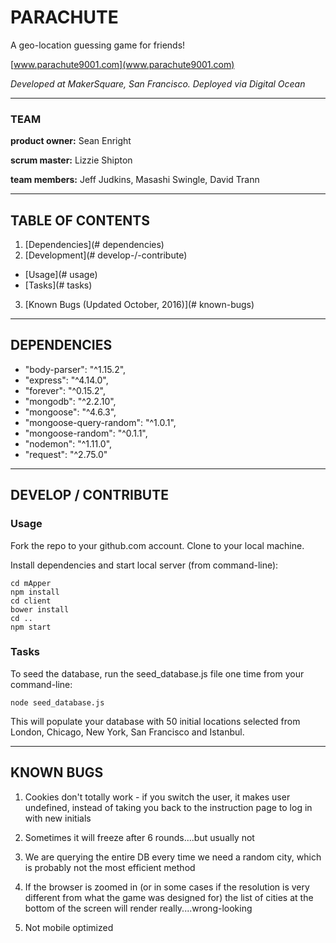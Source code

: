 # **PARACHUTE**
A geo-location guessing game for friends!

[www.parachute9001.com](www.parachute9001.com)

*Developed at MakerSquare, San Francisco. Deployed via Digital Ocean*

___

### TEAM
**product owner:** Sean Enright

**scrum master:** Lizzie Shipton

**team members:** Jeff Judkins, Masashi Swingle, David Trann

___

## TABLE OF CONTENTS

1. [Dependencies](# dependencies)
2. [Development](# develop-/-contribute)
  * [Usage](# usage)
  * [Tasks](# tasks)
3. [Known Bugs (Updated October, 2016)](# known-bugs)

___

## DEPENDENCIES

- "body-parser": "^1.15.2",
- "express": "^4.14.0",
- "forever": "^0.15.2",
- "mongodb": "^2.2.10",
- "mongoose": "^4.6.3",
- "mongoose-query-random": "^1.0.1",
- "mongoose-random": "^0.1.1",
- "nodemon": "^1.11.0",
- "request": "^2.75.0"

___

## DEVELOP / CONTRIBUTE

### Usage

  Fork the repo to your github.com account. Clone to your local machine.

  Install dependencies and start local server (from command-line):

```
cd mApper
npm install
cd client
bower install
cd ..
npm start
```

### Tasks

  To seed the database, run the seed_database.js file one time from your command-line:

  ```
  node seed_database.js
  ```

  This will populate your database with 50 initial locations selected from London, Chicago, New York, San Francisco and Istanbul.

___

## KNOWN BUGS

1. Cookies don't totally work - if you switch the user, it makes user undefined, instead of taking you back to the instruction page to log in with new initials

2. Sometimes it will freeze after 6 rounds....but usually not

3. We are querying the entire DB every time we need a random city, which is probably not the most efficient method

4. If the browser is zoomed in (or in some cases if the resolution is very different from what the game was designed for) the list of cities at the bottom of the screen will render really....wrong-looking

5.  Not mobile optimized
